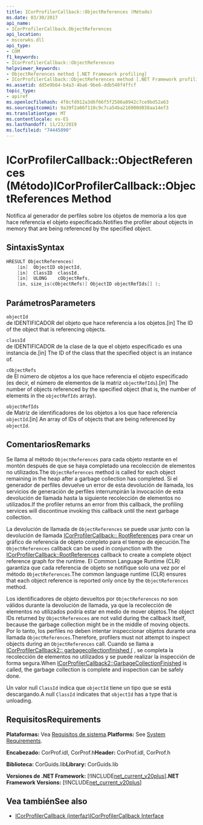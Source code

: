 ```yaml
---
title: ICorProfilerCallback::ObjectReferences (Método)
ms.date: 03/30/2017
api_name:
- ICorProfilerCallback.ObjectReferences
api_location:
- mscorwks.dll
api_type:
- COM
f1_keywords:
- ICorProfilerCallback::ObjectReferences
helpviewer_keywords:
- ObjectReferences method [.NET Framework profiling]
- ICorProfilerCallback::ObjectReferences method [.NET Framework profiling]
ms.assetid: dd5e9b64-b4a3-4ba6-9be6-ddb540f4ffcf
topic_type:
- apiref
ms.openlocfilehash: 4f8cfd912a3d6f66f5f2586a8942c7ce9bd52a63
ms.sourcegitcommit: 9a39f2a06f110c9c7ca54ba216900d038aa14ef3
ms.translationtype: MT
ms.contentlocale: es-ES
ms.lasthandoff: 11/23/2019
ms.locfileid: "74445890"
---
```

# <a name="icorprofilercallbackobjectreferences-method"></a><span data-ttu-id="2e1a7-102">ICorProfilerCallback::ObjectReferences (Método)</span><span class="sxs-lookup"><span data-stu-id="2e1a7-102">ICorProfilerCallback::ObjectReferences Method</span></span>
<span data-ttu-id="2e1a7-103">Notifica al generador de perfiles sobre los objetos de memoria a los que hace referencia el objeto especificado.</span><span class="sxs-lookup"><span data-stu-id="2e1a7-103">Notifies the profiler about objects in memory that are being referenced by the specified object.</span></span>  
  
## <a name="syntax"></a><span data-ttu-id="2e1a7-104">Sintaxis</span><span class="sxs-lookup"><span data-stu-id="2e1a7-104">Syntax</span></span>  
  
```cpp  
HRESULT ObjectReferences(  
    [in]  ObjectID objectId,  
    [in]  ClassID  classId,  
    [in]  ULONG    cObjectRefs,  
    [in, size_is(cObjectRefs)] ObjectID objectRefIds[] );  
```  
  
## <a name="parameters"></a><span data-ttu-id="2e1a7-105">Parámetros</span><span class="sxs-lookup"><span data-stu-id="2e1a7-105">Parameters</span></span>  
 `objectId`  
 <span data-ttu-id="2e1a7-106">de IDENTIFICADOR del objeto que hace referencia a los objetos.</span><span class="sxs-lookup"><span data-stu-id="2e1a7-106">[in] The ID of the object that is referencing objects.</span></span>  
  
 `classId`  
 <span data-ttu-id="2e1a7-107">de IDENTIFICADOR de la clase de la que el objeto especificado es una instancia de.</span><span class="sxs-lookup"><span data-stu-id="2e1a7-107">[in] The ID of the class that the specified object is an instance of.</span></span>  
  
 `cObjectRefs`  
 <span data-ttu-id="2e1a7-108">de El número de objetos a los que hace referencia el objeto especificado (es decir, el número de elementos de la matriz `objectRefIds`).</span><span class="sxs-lookup"><span data-stu-id="2e1a7-108">[in] The number of objects referenced by the specified object (that is, the number of elements in the `objectRefIds` array).</span></span>  
  
 `objectRefIds`  
 <span data-ttu-id="2e1a7-109">de Matriz de identificadores de los objetos a los que hace referencia `objectId`.</span><span class="sxs-lookup"><span data-stu-id="2e1a7-109">[in] An array of IDs of objects that are being referenced by `objectId`.</span></span>  
  
## <a name="remarks"></a><span data-ttu-id="2e1a7-110">Comentarios</span><span class="sxs-lookup"><span data-stu-id="2e1a7-110">Remarks</span></span>  
 <span data-ttu-id="2e1a7-111">Se llama al método `ObjectReferences` para cada objeto restante en el montón después de que se haya completado una recolección de elementos no utilizados.</span><span class="sxs-lookup"><span data-stu-id="2e1a7-111">The `ObjectReferences` method is called for each object remaining in the heap after a garbage collection has completed.</span></span> <span data-ttu-id="2e1a7-112">Si el generador de perfiles devuelve un error de esta devolución de llamada, los servicios de generación de perfiles interrumpirán la invocación de esta devolución de llamada hasta la siguiente recolección de elementos no utilizados.</span><span class="sxs-lookup"><span data-stu-id="2e1a7-112">If the profiler returns an error from this callback, the profiling services will discontinue invoking this callback until the next garbage collection.</span></span>  
  
 <span data-ttu-id="2e1a7-113">La devolución de llamada de `ObjectReferences` se puede usar junto con la devolución de llamada [ICorProfilerCallback:: RootReferences](../../../../docs/framework/unmanaged-api/profiling/icorprofilercallback-rootreferences-method.md) para crear un gráfico de referencia de objeto completo para el tiempo de ejecución.</span><span class="sxs-lookup"><span data-stu-id="2e1a7-113">The `ObjectReferences` callback can be used in conjunction with the [ICorProfilerCallback::RootReferences](../../../../docs/framework/unmanaged-api/profiling/icorprofilercallback-rootreferences-method.md) callback to create a complete object reference graph for the runtime.</span></span> <span data-ttu-id="2e1a7-114">El Common Language Runtime (CLR) garantiza que cada referencia de objeto se notifique solo una vez por el método `ObjectReferences`.</span><span class="sxs-lookup"><span data-stu-id="2e1a7-114">The common language runtime (CLR) ensures that each object reference is reported only once by the `ObjectReferences` method.</span></span>  
  
 <span data-ttu-id="2e1a7-115">Los identificadores de objeto devueltos por `ObjectReferences` no son válidos durante la devolución de llamada, ya que la recolección de elementos no utilizados podría estar en medio de mover objetos.</span><span class="sxs-lookup"><span data-stu-id="2e1a7-115">The object IDs returned by `ObjectReferences` are not valid during the callback itself, because the garbage collection might be in the middle of moving objects.</span></span> <span data-ttu-id="2e1a7-116">Por lo tanto, los perfiles no deben intentar inspeccionar objetos durante una llamada `ObjectReferences`.</span><span class="sxs-lookup"><span data-stu-id="2e1a7-116">Therefore, profilers must not attempt to inspect objects during an `ObjectReferences` call.</span></span> <span data-ttu-id="2e1a7-117">Cuando se llama a [ICorProfilerCallback2:: garbagecollectionfinished (](../../../../docs/framework/unmanaged-api/profiling/icorprofilercallback2-garbagecollectionfinished-method.md) , se completa la recolección de elementos no utilizados y se puede realizar la inspección de forma segura.</span><span class="sxs-lookup"><span data-stu-id="2e1a7-117">When [ICorProfilerCallback2::GarbageCollectionFinished](../../../../docs/framework/unmanaged-api/profiling/icorprofilercallback2-garbagecollectionfinished-method.md) is called, the garbage collection is complete and inspection can be safely done.</span></span>  
  
 <span data-ttu-id="2e1a7-118">Un valor null `ClassId` indica que `objectId` tiene un tipo que se está descargando.</span><span class="sxs-lookup"><span data-stu-id="2e1a7-118">A null `ClassId` indicates that `objectId` has a type that is unloading.</span></span>  
  
## <a name="requirements"></a><span data-ttu-id="2e1a7-119">Requisitos</span><span class="sxs-lookup"><span data-stu-id="2e1a7-119">Requirements</span></span>  
 <span data-ttu-id="2e1a7-120">**Plataformas:** Vea [Requisitos de sistema](../../../../docs/framework/get-started/system-requirements.md).</span><span class="sxs-lookup"><span data-stu-id="2e1a7-120">**Platforms:** See [System Requirements](../../../../docs/framework/get-started/system-requirements.md).</span></span>  
  
 <span data-ttu-id="2e1a7-121">**Encabezado:** CorProf.idl, CorProf.h</span><span class="sxs-lookup"><span data-stu-id="2e1a7-121">**Header:** CorProf.idl, CorProf.h</span></span>  
  
 <span data-ttu-id="2e1a7-122">**Biblioteca:** CorGuids.lib</span><span class="sxs-lookup"><span data-stu-id="2e1a7-122">**Library:** CorGuids.lib</span></span>  
  
 <span data-ttu-id="2e1a7-123">**Versiones de .NET Framework:** [!INCLUDE[net_current_v20plus](../../../../includes/net-current-v20plus-md.md)]</span><span class="sxs-lookup"><span data-stu-id="2e1a7-123">**.NET Framework Versions:** [!INCLUDE[net_current_v20plus](../../../../includes/net-current-v20plus-md.md)]</span></span>  
  
## <a name="see-also"></a><span data-ttu-id="2e1a7-124">Vea también</span><span class="sxs-lookup"><span data-stu-id="2e1a7-124">See also</span></span>

- [<span data-ttu-id="2e1a7-125">ICorProfilerCallback (interfaz)</span><span class="sxs-lookup"><span data-stu-id="2e1a7-125">ICorProfilerCallback Interface</span></span>](../../../../docs/framework/unmanaged-api/profiling/icorprofilercallback-interface.md)
